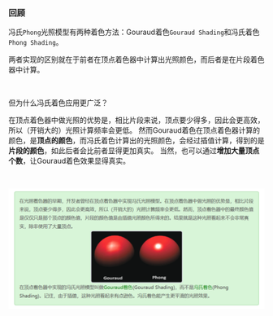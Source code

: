 ### 回顾

冯氏`Phong`光照模型有两种着色方法：Gouraud着色`Gouraud Shading`和冯氏着色`Phong Shading`。

两者实现的区别就在于前者在顶点着色器中计算出光照颜色，而后者是在片段着色器中计算。

<br>

但为什么冯氏着色应用更广泛？

在顶点着色器中做光照的优势是，相比片段来说，顶点要少得多，因此会更高效，所以（开销大的）光照计算频率会更低。
然而Gouraud着色在顶点着色器计算的颜色，是**顶点的颜色**，而冯氏着色计算出的光照颜色，会经过插值计算，得到的是**片段的颜色**，如此后者会比前者显得更加真实。
当然，也可以通过**增加大量顶点个数**，让Gouraud着色效果显得真实。


<br>


![1](img/1.png)